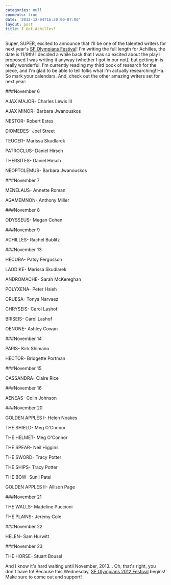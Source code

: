 ```yaml
---
categories: null
comments: true
date: '2012-12-04T16:20:00-07:00'
layout: post
title: I Got Achilles!
---
```


Super, SUPER, excited to announce that I'll be one of the talented writers for next year's [SF Olympians Festival](http://www.sfolympians.com/)! I'm writing the full length for Achilles, the date is 11/9th! I decided a while back that I was so excited about the play I proposed I was writing it anyway (whether I got in our not), but getting in is really wonderful. I'm currently reading my third book of research for the piece, and I'm glad to be able to tell folks what I'm actually researching! Ha. So mark your calendars. And, check out the other amazing writers set for next year:
 
###November 6

AJAX MAJOR- Charles Lewis III

AJAX MINOR- Barbara Jwanouskos

NESTOR- Robert Estes

DIOMEDES- Joel Street

TEUCER- Marissa Skudlarek

PATROCLUS- Daniel Hirsch

THERSITES- Daniel Hirsch

NEOPTOLEMUS- Barbara Jwanouskos
 
###November 7

MENELAUS- Annette Roman

AGAMEMNON- Anthony Miller 
 
###November 8

ODYSSEUS- Megan Cohen
 
###November 9

ACHILLES- Rachel Bublitz
  
###November 13

HECUBA- Patsy Fergusson

LAODIKE- Marissa Skudlarek

ANDROMACHE- Sarah McKereghan

POLYXENA- Peter Hsieh

CRUESA- Tonya Narvaez

CHRYSEIS- Carol Lashof

BRISEIS- Carol Lashof

OENONE- Ashley Cowan 
 
###November 14

PARIS- Kirk Shimano

HECTOR- Bridgette Portman
 
###November 15

CASSANDRA- Claire Rice
 
###November 16

AENEAS- Colin Johnson
 
###November 20

GOLDEN APPLES I- Helen Noakes

THE SHIELD- Meg O'Connor

THE HELMET- Meg O'Connor

THE SPEAR- Neil Higgins

THE SWORD- Tracy Potter

THE SHIPS- Tracy Potter

THE BOW- Sunil Patel

GOLDEN APPLES II- Allison Page 
 
###November 21

THE WALLS- Madeline Puccioni

THE PLAINS- Jeremy Cole
 
###November 22
 
HELEN- Sam Hurwitt
 
###November 23

THE HORSE- Stuart Bousel

And I know it's hard waiting until November, 2013... Oh, that's right, you don't have to! Because this Wednesday, [SF Olympians 2012 Festival](http://www.sfolympians.com/?p=1217) begins! Make sure to come out and support!